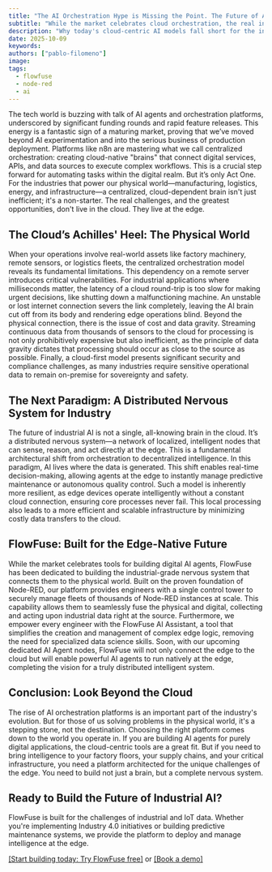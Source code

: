 ```yaml
---
title: "The AI Orchestration Hype is Missing the Point. The Future of AI is at the Edge."
subtitle: "While the market celebrates cloud orchestration, the real innovation is happening at the edge."
description: "Why today's cloud-centric AI models fall short for the industrial world, and a look at what comes next."
date: 2025-10-09
keywords: 
authors: ["pablo-filomeno"]
image: 
tags:
  - flowfuse
  - node-red
  - ai
---
```


The tech world is buzzing with talk of AI agents and orchestration platforms, underscored by significant funding rounds and rapid feature releases. This energy is a fantastic sign of a maturing market, proving that we’ve moved beyond AI experimentation and into the serious business of production deployment.
Platforms like n8n are mastering what we call centralized orchestration: creating cloud-native "brains" that connect digital services, APIs, and data sources to execute complex workflows. This is a crucial step forward for automating tasks within the digital realm.
But it’s only Act One.
For the industries that power our physical world—manufacturing, logistics, energy, and infrastructure—a centralized, cloud-dependent brain isn't just inefficient; it's a non-starter. The real challenges, and the greatest opportunities, don't live in the cloud. They live at the edge.
<!--more--> 
## The Cloud’s Achilles' Heel: The Physical World
When your operations involve real-world assets like factory machinery, remote sensors, or logistics fleets, the centralized orchestration model reveals its fundamental limitations. This dependency on a remote server introduces critical vulnerabilities. For industrial applications where milliseconds matter, the latency of a cloud round-trip is too slow for making urgent decisions, like shutting down a malfunctioning machine. An unstable or lost internet connection severs the link completely, leaving the AI brain cut off from its body and rendering edge operations blind.
Beyond the physical connection, there is the issue of cost and data gravity. Streaming continuous data from thousands of sensors to the cloud for processing is not only prohibitively expensive but also inefficient, as the principle of data gravity dictates that processing should occur as close to the source as possible. Finally, a cloud-first model presents significant security and compliance challenges, as many industries require sensitive operational data to remain on-premise for sovereignty and safety.

## The Next Paradigm: A Distributed Nervous System for Industry
The future of industrial AI is not a single, all-knowing brain in the cloud. It’s a distributed nervous system—a network of localized, intelligent nodes that can sense, reason, and act directly at the edge. This is a fundamental architectural shift from orchestration to decentralized intelligence.
In this paradigm, AI lives where the data is generated. This shift enables real-time decision-making, allowing agents at the edge to instantly manage predictive maintenance or autonomous quality control. Such a model is inherently more resilient, as edge devices operate intelligently without a constant cloud connection, ensuring core processes never fail. This local processing also leads to a more efficient and scalable infrastructure by minimizing costly data transfers to the cloud.

## FlowFuse: Built for the Edge-Native Future
While the market celebrates tools for building digital AI agents, FlowFuse has been dedicated to building the industrial-grade nervous system that connects them to the physical world. Built on the proven foundation of Node-RED, our platform provides engineers with a single control tower to securely manage fleets of thousands of Node-RED instances at scale. This capability allows them to seamlessly fuse the physical and digital, collecting and acting upon industrial data right at the source. Furthermore, we empower every engineer with the FlowFuse AI Assistant, a tool that simplifies the creation and management of complex edge logic, removing the need for specialized data science skills.
Soon, with our upcoming dedicated AI Agent nodes, FlowFuse will not only connect the edge to the cloud but will enable powerful AI agents to run natively at the edge, completing the vision for a truly distributed intelligent system.

## Conclusion: Look Beyond the Cloud
The rise of AI orchestration platforms is an important part of the industry's evolution. But for those of us solving problems in the physical world, it's a stepping stone, not the destination.
Choosing the right platform comes down to the world you operate in. If you are building AI agents for purely digital applications, the cloud-centric tools are a great fit.
But if you need to bring intelligence to your factory floors, your supply chains, and your critical infrastructure, you need a platform architected for the unique challenges of the edge. You need to build not just a brain, but a complete nervous system.

## Ready to Build the Future of Industrial AI?
FlowFuse is built for the challenges of industrial and IoT data. Whether you're implementing Industry 4.0 initiatives or building predictive maintenance systems, we provide the platform to deploy and manage intelligence at the edge.

[[Start building today: Try FlowFuse free]](https://app.flowfuse.com/account/create) or [[Book a demo]](https://flowfuse.com/book-demo/)


